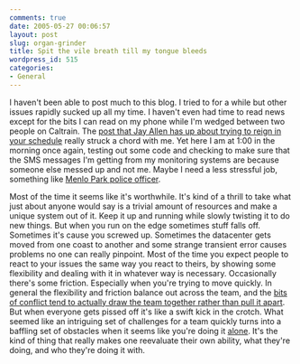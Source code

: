 ```yaml
---
comments: true
date: 2005-05-27 00:06:57
layout: post
slug: organ-grinder
title: Spit the vile breath till my tongue bleeds
wordpress_id: 515
categories:
- General
---
```


I haven't been able to post much to this blog. I tried to for a while but other issues rapidly sucked up all my time. I haven't even had time to read news except for the bits I can read on my phone while I'm wedged between two people on Caltrain. The [post that Jay Allen has up about trying to reign in your schedule](http://www.jayallen.org/journey/2005/05/a_new_hope) really struck a chord with me. Yet here I am at 1:00 in the morning once again, testing out some code and checking to make sure that the SMS messages I'm getting from my monitoring systems are because someone else messed up and not me. Maybe I need a less stressful job, something like [Menlo Park police officer](http://www.flickr.com/photos/miker/15873937/in/photostream/).

Most of the time it seems like it's worthwhile. It's kind of a thrill to take what just about anyone would say is a trivial amount of resources and make a unique system out of it. Keep it up and running while slowly twisting it to do new things. But when you run on the edge sometimes stuff falls off. Sometimes it's cause you screwed up. Sometimes the datacenter gets moved from one coast to another and some strange transient error causes problems no one can really pinpoint. Most of the time you expect people to react to your issues the same way you react to theirs, by showing some flexibility and dealing with it in whatever way is necessary. Occasionally there's some friction. Especially when you're trying to move quickly. In general the flexibility and friction balance out across the team, and the [bits of conflict tend to actually draw the team together rather than pull it apart](http://en.wikipedia.org/wiki/Forming-storming-norming-performing). But when everyone gets pissed off it's like a swift kick in the crotch. What seemed like an intriguing set of challenges for a team quickly turns into a baffling set of obstacles when it seems like you're doing it [alone](http://www.lyricspy.com/6521/Skunk_Anansie_lyrics/Charlie_Big_Potatoe_lyrics.html). It's the kind of thing that really makes one reevaluate their own ability, what they're doing, and who they're doing it with.

